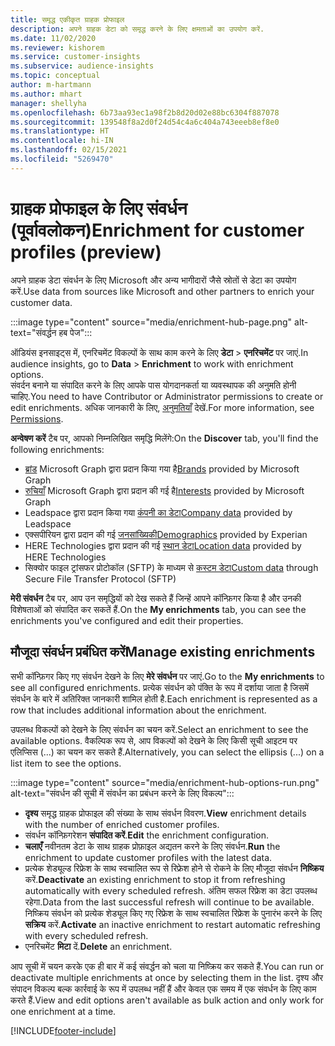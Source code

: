 ```yaml
---
title: समृद्ध एकीकृत ग्राहक प्रोफाइल
description: अपने ग्राहक डेटा को समृद्ध करने के लिए क्षमताओं का उपयोग करें.
ms.date: 11/02/2020
ms.reviewer: kishorem
ms.service: customer-insights
ms.subservice: audience-insights
ms.topic: conceptual
author: m-hartmann
ms.author: mhart
manager: shellyha
ms.openlocfilehash: 6b73aa93ec1a98f2b8d20d02e88bc6304f887078
ms.sourcegitcommit: 139548f8a2d0f24d54c4a6c404a743eeeb8ef8e0
ms.translationtype: HT
ms.contentlocale: hi-IN
ms.lasthandoff: 02/15/2021
ms.locfileid: "5269470"
---
```

# <a name="enrichment-for-customer-profiles-preview"></a><span data-ttu-id="d5bfd-103">ग्राहक प्रोफाइल के लिए संवर्धन (पूर्वावलोकन)</span><span class="sxs-lookup"><span data-stu-id="d5bfd-103">Enrichment for customer profiles (preview)</span></span>

<span data-ttu-id="d5bfd-104">अपने ग्राहक डेटा संवर्धन के लिए Microsoft और अन्य भागीदारों जैसे स्रोतों से डेटा का उपयोग करें.</span><span class="sxs-lookup"><span data-stu-id="d5bfd-104">Use data from sources like Microsoft and other partners to enrich your customer data.</span></span>

:::image type="content" source="media/enrichment-hub-page.png" alt-text="संवर्द्धन हब पेज":::

<span data-ttu-id="d5bfd-106">ऑडियंस इनसाइट्स में, एनरिचमेंट विकल्पों के साथ काम करने के लिए **डेटा** > **एनरिचमेंट** पर जाएं.</span><span class="sxs-lookup"><span data-stu-id="d5bfd-106">In audience insights, go to **Data** > **Enrichment** to work with enrichment options.</span></span>    
<span data-ttu-id="d5bfd-107">संवर्दन बनाने या संपादित करने के लिए आपके पास योगदानकर्ता या व्यवस्थापक की अनुमति होनी चाहिए.</span><span class="sxs-lookup"><span data-stu-id="d5bfd-107">You need to have Contributor or Administrator permissions to create or edit enrichments.</span></span> <span data-ttu-id="d5bfd-108">अधिक जानकारी के लिए, [अनुमतियाँ](permissions.md) देखें.</span><span class="sxs-lookup"><span data-stu-id="d5bfd-108">For more information, see [Permissions](permissions.md).</span></span>

<span data-ttu-id="d5bfd-109">**अन्वेषण करें** टैब पर, आपको निम्नलिखित समृद्धि मिलेंगे:</span><span class="sxs-lookup"><span data-stu-id="d5bfd-109">On the **Discover** tab, you'll find the following enrichments:</span></span>

- <span data-ttu-id="d5bfd-110">[ब्रांड](enrichment-microsoft-graph.md) Microsoft Graph द्वारा प्रदान किया गया है</span><span class="sxs-lookup"><span data-stu-id="d5bfd-110">[Brands](enrichment-microsoft-graph.md) provided by Microsoft Graph</span></span>
- <span data-ttu-id="d5bfd-111">[रुचियाँ](enrichment-microsoft-graph.md) Microsoft Graph द्वारा प्रदान की गई है</span><span class="sxs-lookup"><span data-stu-id="d5bfd-111">[Interests](enrichment-microsoft-graph.md) provided by Microsoft Graph</span></span>
- <span data-ttu-id="d5bfd-112">Leadspace द्वारा प्रदान किया गया [कंपनी का डेटा](enrichment-leadspace.md)</span><span class="sxs-lookup"><span data-stu-id="d5bfd-112">[Company data](enrichment-leadspace.md) provided by Leadspace</span></span>
- <span data-ttu-id="d5bfd-113">एक्सपीरियन द्वारा प्रदान की गई [जनसांख्यिकी](enrichment-experian.md)</span><span class="sxs-lookup"><span data-stu-id="d5bfd-113">[Demographics](enrichment-experian.md) provided by Experian</span></span>
- <span data-ttu-id="d5bfd-114">HERE Technologies द्वारा प्रदान की गई [स्थान डेटा](enrichment-here.md)</span><span class="sxs-lookup"><span data-stu-id="d5bfd-114">[Location data](enrichment-here.md) provided by HERE Technologies</span></span>
- <span data-ttu-id="d5bfd-115">सिक्योर फाइल ट्रांसफर प्रोटोकॉल (SFTP) के माध्यम से [कस्टम डेटा](enrichment-SFTP-custom-import.md)</span><span class="sxs-lookup"><span data-stu-id="d5bfd-115">[Custom data](enrichment-SFTP-custom-import.md) through Secure File Transfer Protocol (SFTP)</span></span>

<span data-ttu-id="d5bfd-116">**मेरी संवर्धन** टैब पर, आप उन समृद्धियों को देख सकते हैं जिन्हें आपने कॉन्फ़िगर किया है और उनकी विशेषताओं को संपादित कर सकतें हैं.</span><span class="sxs-lookup"><span data-stu-id="d5bfd-116">On the **My enrichments** tab, you can see the enrichments you've configured and edit their properties.</span></span>

## <a name="manage-existing-enrichments"></a><span data-ttu-id="d5bfd-117">मौजूदा संवर्धन प्रबंधित करें</span><span class="sxs-lookup"><span data-stu-id="d5bfd-117">Manage existing enrichments</span></span>

<span data-ttu-id="d5bfd-118">सभी कॉन्फ़िगर किए गए संवर्धन देखने के लिए **मेरे संवर्धन** पर जाएं.</span><span class="sxs-lookup"><span data-stu-id="d5bfd-118">Go to the **My enrichments** to see all configured enrichments.</span></span> <span data-ttu-id="d5bfd-119">प्रत्येक संवर्धन को पंक्ति के रूप में दर्शाया जाता है जिसमें संवर्धन के बारे में अतिरिक्त जानकारी शामिल होती है.</span><span class="sxs-lookup"><span data-stu-id="d5bfd-119">Each enrichment is represented as a row that includes additional information about the enrichment.</span></span>

<span data-ttu-id="d5bfd-120">उपलब्ध विकल्पों को देखने के लिए संवर्धन का चयन करें.</span><span class="sxs-lookup"><span data-stu-id="d5bfd-120">Select an enrichment to see the available options.</span></span> <span data-ttu-id="d5bfd-121">वैकल्पिक रूप से, आप विकल्पों को देखने के लिए किसी सूची आइटम पर एलिप्सिस (...) का चयन कर सकते हैं.</span><span class="sxs-lookup"><span data-stu-id="d5bfd-121">Alternatively, you can select the ellipsis (...) on a list item to see the options.</span></span>

:::image type="content" source="media/enrichment-hub-options-run.png" alt-text="संवर्धन की सूची में संवर्धन का प्रबंधन करने के लिए विकल्प":::

- <span data-ttu-id="d5bfd-123">**दृश्य** समृद्ध ग्राहक प्रोफाइल की संख्या के साथ संवर्धन विवरण.</span><span class="sxs-lookup"><span data-stu-id="d5bfd-123">**View** enrichment details with the number of enriched customer profiles.</span></span>
- <span data-ttu-id="d5bfd-124">संवर्धन कॉन्फ़िगरेशन **संपादित करें**.</span><span class="sxs-lookup"><span data-stu-id="d5bfd-124">**Edit** the enrichment configuration.</span></span>
- <span data-ttu-id="d5bfd-125">**चलाएँ** नवीनतम डेटा के साथ ग्राहक प्रोफ़ाइल अद्यतन करने के लिए संवर्धन.</span><span class="sxs-lookup"><span data-stu-id="d5bfd-125">**Run** the enrichment to update customer profiles with the latest data.</span></span>
- <span data-ttu-id="d5bfd-126">प्रत्येक शेड्यूल्ड रिफ्रेश के साथ स्वचालित रूप से रिफ्रेश होने से रोकने के लिए मौजूदा संवर्धन **निष्क्रिय** करें.</span><span class="sxs-lookup"><span data-stu-id="d5bfd-126">**Deactivate** an existing enrichment to stop it from refreshing automatically with every scheduled refresh.</span></span> <span data-ttu-id="d5bfd-127">अंतिम सफल रिफ्रेश का डेटा उपलब्ध रहेगा.</span><span class="sxs-lookup"><span data-stu-id="d5bfd-127">Data from the last successful refresh will continue to be available.</span></span> <span data-ttu-id="d5bfd-128">निष्क्रिय संवर्धन को प्रत्येक शेड्यूल किए गए रिफ्रेश के साथ स्वचालित रिफ्रेश के पुनारंभ करने के लिए **सक्रिय** करें.</span><span class="sxs-lookup"><span data-stu-id="d5bfd-128">**Activate** an inactive enrichment to restart automatic refreshing with every scheduled refresh.</span></span>
- <span data-ttu-id="d5bfd-129">एनरिचमेंट **मिटा** दें.</span><span class="sxs-lookup"><span data-stu-id="d5bfd-129">**Delete** an enrichment.</span></span>

<span data-ttu-id="d5bfd-130">आप सूची में चयन करके एक ही बार में कई संवर्द्धन को चला या निष्क्रिय कर सकते हैं.</span><span class="sxs-lookup"><span data-stu-id="d5bfd-130">You can run or deactivate multiple enrichments at once by selecting them in the list.</span></span> <span data-ttu-id="d5bfd-131">दृश्य और संपादन विकल्प बल्क कार्रवाई के रूप में उपलब्ध नहीं हैं और केवल एक समय में एक संवर्धन के लिए काम करते हैं.</span><span class="sxs-lookup"><span data-stu-id="d5bfd-131">View and edit options aren't available as bulk action and only work for one enrichment at a time.</span></span>


[!INCLUDE[footer-include](../includes/footer-banner.md)]